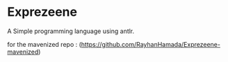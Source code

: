 # Exprezeene
A Simple programming language using antlr.

for the mavenized repo :  (https://github.com/RayhanHamada/Exprezeene-mavenized)
